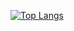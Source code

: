 
[![Top Langs](https://github-readme-stats.vercel.app/api/top-langs/?username=Umair-Khurshid&count_private=true&include_all_commits=true)](https://github.com/anuraghazra/github-readme-stats)
